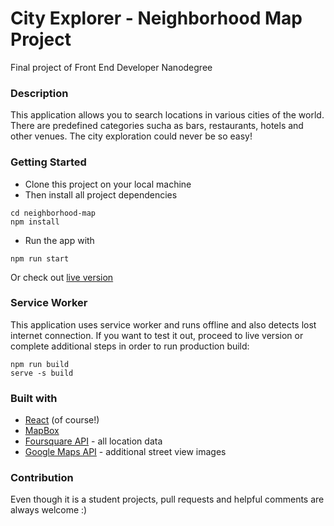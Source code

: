 # City Explorer - Neighborhood Map Project
Final project of Front End Developer Nanodegree

### Description
This application allows you to search locations in various cities of the world. There are predefined categories sucha as bars, restaurants, hotels and other venues. The city exploration could never be so easy!

### Getting Started
* Clone this project on your local machine
* Then install all project dependencies
```
cd neighborhood-map
npm install
```
* Run the app with 
```
npm run start
```
Or check out [live version](https://rakunn.github.io/neighborhood-map/)

### Service Worker
This application uses service worker and runs offline and also detects lost internet connection.
If you want to test it out, proceed to live version or complete additional steps in order to run production build:
```
npm run build
serve -s build
```

### Built with

* [React](https://reactjs.org/) (of course!)
* [MapBox](https://https://www.mapbox.com/)
* [Foursquare API](https://developer.foursquare.com/) - all location data
* [Google Maps API](https://cloud.google.com/maps-platform/) - additional street view images

### Contribution 
Even though it is a student projects, pull requests and helpful comments are always welcome :)